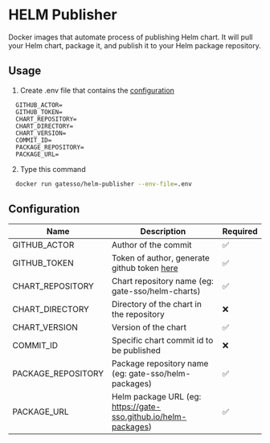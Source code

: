 # HELM Publisher

Docker images that automate process of publishing Helm chart. It will pull your Helm chart, package it, and publish it to your Helm package repository.

## Usage

1. Create .env file that contains the [configuration](#configuration)
```env
  GITHUB_ACTOR=
  GITHUB_TOKEN=
  CHART_REPOSITORY=
  CHART_DIRECTORY=
  CHART_VERSION=
  COMMIT_ID=
  PACKAGE_REPOSITORY=
  PACKAGE_URL=
```
2. Type this command
```bash
  docker run gatesso/helm-publisher --env-file=.env
```

## Configuration

Name               | Description                                                     | Required
------------------ | --------------------------------------------------------------- | ---------
GITHUB_ACTOR       | Author of the commit                                            | ✅
GITHUB_TOKEN       | Token of author, generate github token [here](https://help.github.com/en/articles/creating-a-personal-access-token-for-the-command-line) | ✅
CHART_REPOSITORY   | Chart repository name (eg: gate-sso/helm-charts)                | ✅
CHART_DIRECTORY    | Directory of the chart in the repository                        | ❌
CHART_VERSION      | Version of the chart                                            | ✅
COMMIT_ID          | Specific chart commit id to be published                        | ❌
PACKAGE_REPOSITORY | Package repository name (eg: gate-sso/helm-packages)            | ✅
PACKAGE_URL        | Helm package URL (eg: https://gate-sso.github.io/helm-packages) | ✅
